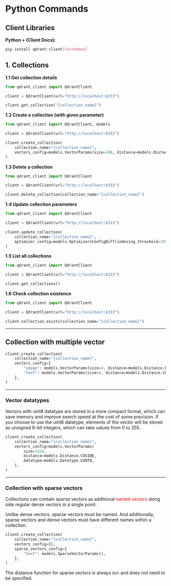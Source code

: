 # Python Commands

## Client Libraries

**Python + (Client Docs):**

```bash
pip install qdrant-client[fastembed]
```


## 1. Collections

**1.1 Get collection details**

```python
from qdrant_client import QdrantClient

client = QdrantClient(url="http://localhost:6333")

client.get_collection("{collection_name}")
```

**1.2 Create a collection (with given parameter)**

```python
from qdrant_client import QdrantClient, models

client = QdrantClient(url="http://localhost:6333")

client.create_collection(
    collection_name="{collection_name}",
    vectors_config=models.VectorParams(size=100, distance=models.Distance.COSINE),
)
```

**1.3 Delete a collection**

```python
from qdrant_client import QdrantClient

client = QdrantClient(url="http://localhost:6333")

client.delete_collection(collection_name="{collection_name}")
```

**1.4 Update collection parameters**

```python
from qdrant_client import QdrantClient

client = QdrantClient(url="http://localhost:6333")

client.update_collection(
    collection_name="{collection_name}",
    optimizer_config=models.OptimizersConfigDiff(indexing_threshold=10000),
)
```

**1.5 List all collections**

```python
from qdrant_client import QdrantClient

client = QdrantClient(url="http://localhost:6333")

client.get_collections()
```

**1.6 Check collection existence**

```python
from qdrant_client import QdrantClient

client = QdrantClient(url="http://localhost:6333")

client.collection_exists(collection_name="{collection_name}")
```

---
## Collection with multiple vector

```python
client.create_collection(
    collection_name="{collection_name}",
    vectors_config={
        "image": models.VectorParams(size=4, distance=models.Distance.DOT),
        "text": models.VectorParams(size=8, distance=models.Distance.COSINE),
    },
)
```

---
### Vector datatypes

Vectors with uint8 datatype are stored in a more compact format, which can save memory and improve search speed at the cost of some precision. If you choose to use the uint8 datatype, elements of the vector will be stored as unsigned 8-bit integers, which can take values from 0 to 255.

```python
client.create_collection(
    collection_name="{collection_name}",
    vectors_config=models.VectorParams(
        size=1024,
        distance=models.Distance.COSINE,
        datatype=models.Datatype.UINT8,
    ),
)
```

---
### Collection with sparse vectors

Collections can contain sparse vectors as additional <span style="color:red">named vectors</span> along side regular dense vectors in a single point.

Unlike dense vectors, sparse vectors must be named. And additionally, sparse vectors and dense vectors must have different names within a collection.

```python
client.create_collection(
    collection_name="{collection_name}",
    vectors_config={},
    sparse_vectors_config={
        "text": models.SparseVectorParams(),
    },
)
```

The distance function for sparse vectors is always `Dot` and does not need to be specified.